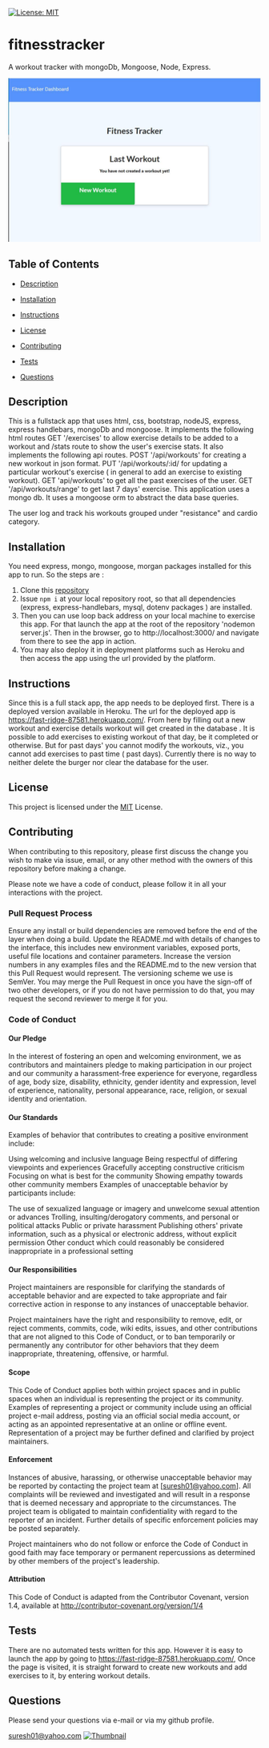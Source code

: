 [![License: MIT](https://img.shields.io/badge/License-MIT-yellow.svg)](https://opensource.org/licenses/MIT)

# fitnesstracker

A workout tracker  with mongoDb, Mongoose, Node, Express.

[![Thumbnail](public/assets/images/fitnessTracker-thumnail.JPG)](https://fast-ridge-87581.herokuapp.com/)

## Table of Contents

- [Description](#Description)

- [Installation](#Installation)

- [Instructions](#Instructions)

- [License](#License)

- [Contributing](#Contributing)

- [Tests](#Tests)

- [Questions](#Questions)

## Description

This is a fullstack app that uses html, css, bootstrap, nodeJS, express, express handlebars, mongoDb and mongoose. It implements the following html routes GET '/exercises' to allow exercise details to be added to a workout and /stats route to show the user's exercise stats.  It also implements the following api routes. POST '/api/workouts' for creating a new workout in json format. PUT '/api/workouts/:id/ for updating a particular workout's exercise ( in general to add an exercise to existing workout). GET 'api/workouts' to get all the past exercises of the user. GET '/api/workouts/range' to get last 7 days' exercise. This application uses a mongo db. It uses a mongoose orm to abstract the data base queries. 

The user log and track his workouts grouped under "resistance" and cardio category.

## Installation

You need express,  mongo, mongoose, morgan packages installed for this app to run. So the steps are :

1. Clone this [repository](https://github.com/s-suresh-kumar/fitnessTracker)
2. Issue `npm i` at your local repository root, so that all dependencies (express, express-handlebars, mysql, dotenv packages ) are installed.
3. Then you can use loop back address on your local machine to exercise this app. For that launch the app at the root of the repository 'nodemon server.js'. Then in the browser, go to http://localhost:3000/ and navigate from there to see the app in action.
4. You may also deploy it in deployment platforms such as Heroku and then access the app using the url provided by the platform.

## Instructions

Since this is a full stack app, the app needs to be deployed first. There is a deployed version available in Heroku. The url for the deployed app is https://fast-ridge-87581.herokuapp.com/. From here by filling out a new workout and exercise details workout will  get created in the database . It is possible to add exercises to existing workout of that day, be it completed or otherwise. But for past days' you cannot modify the workouts, viz., you cannot add exercises to past time ( past days). Currently there is no way to neither delete the burger nor clear the database for the user.

## License

This project is licensed under the [MIT](https://opensource.org/licenses/MIT) License.

## Contributing

When contributing to this repository, please first discuss the change you wish to make via issue, email, or any other method with the owners of this repository before making a change.

Please note we have a code of conduct, please follow it in all your interactions with the project.

### Pull Request Process

Ensure any install or build dependencies are removed before the end of the layer when doing a build.
Update the README.md with details of changes to the interface, this includes new environment variables, exposed ports, useful file locations and container parameters.
Increase the version numbers in any examples files and the README.md to the new version that this Pull Request would represent. The versioning scheme we use is SemVer.
You may merge the Pull Request in once you have the sign-off of two other developers, or if you do not have permission to do that, you may request the second reviewer to merge it for you.

### Code of Conduct

#### Our Pledge

In the interest of fostering an open and welcoming environment, we as contributors and maintainers pledge to making participation in our project and our community a harassment-free experience for everyone, regardless of age, body size, disability, ethnicity, gender identity and expression, level of experience, nationality, personal appearance, race, religion, or sexual identity and orientation.

#### Our Standards

Examples of behavior that contributes to creating a positive environment include:

Using welcoming and inclusive language
Being respectful of differing viewpoints and experiences
Gracefully accepting constructive criticism
Focusing on what is best for the community
Showing empathy towards other community members
Examples of unacceptable behavior by participants include:

The use of sexualized language or imagery and unwelcome sexual attention or advances
Trolling, insulting/derogatory comments, and personal or political attacks
Public or private harassment
Publishing others' private information, such as a physical or electronic address, without explicit permission
Other conduct which could reasonably be considered inappropriate in a professional setting

#### Our Responsibilities

Project maintainers are responsible for clarifying the standards of acceptable behavior and are expected to take appropriate and fair corrective action in response to any instances of unacceptable behavior.

Project maintainers have the right and responsibility to remove, edit, or reject comments, commits, code, wiki edits, issues, and other contributions that are not aligned to this Code of Conduct, or to ban temporarily or permanently any contributor for other behaviors that they deem inappropriate, threatening, offensive, or harmful.

#### Scope

This Code of Conduct applies both within project spaces and in public spaces when an individual is representing the project or its community. Examples of representing a project or community include using an official project e-mail address, posting via an official social media account, or acting as an appointed representative at an online or offline event. Representation of a project may be further defined and clarified by project maintainers.

#### Enforcement

Instances of abusive, harassing, or otherwise unacceptable behavior may be reported by contacting the project team at [suresh01@yahoo.com]. All complaints will be reviewed and investigated and will result in a response that is deemed necessary and appropriate to the circumstances. The project team is obligated to maintain confidentiality with regard to the reporter of an incident. Further details of specific enforcement policies may be posted separately.

Project maintainers who do not follow or enforce the Code of Conduct in good faith may face temporary or permanent repercussions as determined by other members of the project's leadership.

#### Attribution

This Code of Conduct is adapted from the Contributor Covenant, version 1.4, available at http://contributor-covenant.org/version/1/4

## Tests

There are no automated tests written for this app. However it is easy to launch the app by going to https://fast-ridge-87581.herokuapp.com/, Once the page is visited, it is straight forward to create new workouts and add exercises to it, by entering workout details.

## Questions

Please send your questions via e-mail or via my github profile.

suresh01@yahoo.com
[![Thumbnail](public/assets/img/github.jpg)](https://github.com/s-suresh-kumar)
